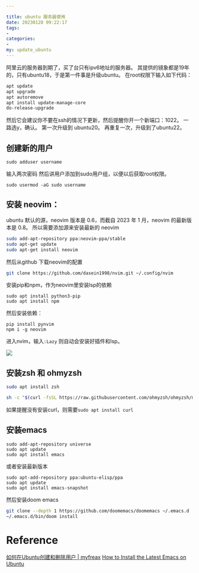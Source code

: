 ```yaml
---

title: ubuntu 服务器使用
date: 20230128 09:22:17
tags: 
- 
categories: 
- 
my: update_ubuntu
---
```

阿里云的服务器到期了，买了台只有ipv6地址的服务器。
其提供的镜象都是19年的，只有ubuntu18，于是第一件事是升级ubuntu。
在root权限下输入如下代码：
```bash
apt update 
apt upgrade 
apt autoremove
apt install update-manage-core
do-release-upgrade
```
然后它会建议你不要在ssh的情况下更新，然后提醒你开一个新端口：1022。
一路选y，确认。
第一次升级到 ubuntu20。
再重复一次，升级到了ubuntu22。


## 创建新的用户
```shell
sudo adduser username 
```
输入两次密码
然后讲用户添加到sudo用户组，以便以后获取root权限。
```shell
sudo usermod -aG sudo username
```

## 安装 neovim：
ubuntu 默认的源，neovim 版本是 0.6，而截自 2023 年 1 月，neovim 的最新版本是 0.8。
所以需要添加源来安装最新的 neovim 
```bash
sudo add-apt-repository ppa:neovim-ppa/stable
sudo apt-get update
sudo apt-get install neovim
```
然后从github 下载neovim的配置
```bash
git clone https://github.com/dasein1998/nvim.git ~/.config/nvim
```
安装pip和npm，作为neovim里安装lsp的依赖
```
sudo apt install python3-pip
sudo apt install npm
```
然后安装依赖：
```
pip install pynvim
npm i -g neovim
```
进入nvim，输入`:Lazy`
则自动会安装好插件和lsp。

![](https://vip2.loli.io/2023/01/28/gjQefrcEtwUuZ5p.png)


## 安装zsh 和 ohmyzsh
```sh
sudo apt install zsh 
```
```sh
sh -c "$(curl -fsSL https://raw.githubusercontent.com/ohmyzsh/ohmyzsh/master/tools/install.sh)"
```
如果提醒没有安装curl，则需要`sudo apt install curl`

## 安装emacs
```
sudo add-apt-repository universe
sudo apt update
sudo apt install emacs
```
或者安装最新版本
```
sudo apt-add-repository ppa:ubuntu-elisp/ppa
sudo apt update
sudo apt install emacs-snapshot

```
然后安装doom emacs
```sh
git clone --depth 1 https://github.com/doomemacs/doomemacs ~/.emacs.d
~/.emacs.d/bin/doom install
```



# Reference
[如何在Ubuntu创建和删除用户 | myfreax](https://www.myfreax.com/how-to-add-and-delete-users-on-ubuntu-18-04/)
[How to Install the Latest Emacs on Ubuntu](https://itsfoss.com/install-emacs-ubuntu/)
